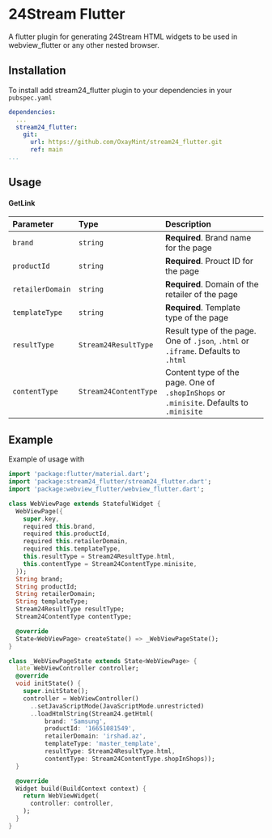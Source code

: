 
# 24Stream Flutter

A flutter plugin for generating 24Stream HTML widgets to be used in webview_flutter or any other nested browser.


## Installation

To install add stream24_flutter plugin to your dependencies in your `pubspec.yaml`

```yaml
dependencies:
  ...
  stream24_flutter:
    git:
      url: https://github.com/OxayMint/stream24_flutter.git
      ref: main
...
```
## Usage

#### GetLink

| Parameter | Type     | Description                |
| :-------- | :------- | :------------------------- |
| `brand` | `string` | **Required**. Brand name for the page |
| `productId` | `string` | **Required**. Prouct ID for the page |
| `retailerDomain` | `string` | **Required**. Domain of the retailer of the page |
| `templateType` | `string` | **Required**. Template type of the page |
| `resultType` | `Stream24ResultType` | Result type of the page. One of `.json`, `.html` or `.iframe`. Defaults to `.html`|
| `contentType` | `Stream24ContentType` | Content type of the page. One of `.shopInShops` or `.minisite`. Defaults to `.minisite`|

## Example

Example of usage with

```dart
import 'package:flutter/material.dart';
import 'package:stream24_flutter/stream24_flutter.dart';
import 'package:webview_flutter/webview_flutter.dart';

class WebViewPage extends StatefulWidget {
  WebViewPage({
    super.key,
    required this.brand,
    required this.productId,
    required this.retailerDomain,
    required this.templateType,
    this.resultType = Stream24ResultType.html,
    this.contentType = Stream24ContentType.minisite,
  });
  String brand;
  String productId;
  String retailerDomain;
  String templateType;
  Stream24ResultType resultType;
  Stream24ContentType contentType;

  @override
  State<WebViewPage> createState() => _WebViewPageState();
}

class _WebViewPageState extends State<WebViewPage> {
  late WebViewController controller;
  @override
  void initState() {
    super.initState();
    controller = WebViewController()
      ..setJavaScriptMode(JavaScriptMode.unrestricted)
      ..loadHtmlString(Stream24.getHtml(
          brand: 'Samsung',
          productId: '16651081549',
          retailerDomain: 'irshad.az',
          templateType: 'master_template',
          resultType: Stream24ResultType.html,
          contentType: Stream24ContentType.shopInShops));
  }

  @override
  Widget build(BuildContext context) {
    return WebViewWidget(
      controller: controller,
    );
  }
}

```
